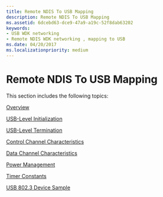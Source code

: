 ```yaml
---
title: Remote NDIS To USB Mapping
description: Remote NDIS To USB Mapping
ms.assetid: 6dcebd63-dce9-47a9-a19c-52f8dab63202
keywords:
- USB WDK networking
- Remote NDIS WDK networking , mapping to USB
ms.date: 04/20/2017
ms.localizationpriority: medium
---
```


# Remote NDIS To USB Mapping





This section includes the following topics:

[Overview](overview.md)

[USB-Level Initialization](usb-level-initialization.md)

[USB-Level Termination](usb-level-termination.md)

[Control Channel Characteristics](control-channel-characteristics.md)

[Data Channel Characteristics](data-channel-characteristics.md)

[Power Management](power-management.md)

[Timer Constants](timer-constants.md)

[USB 802.3 Device Sample](usb-802-3-device-sample.md)

 

 





